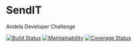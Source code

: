 # SendIT
Andela Developer Challenge

[![Build Status](https://travis-ci.com/mcaleb808/SendIT.svg?branch=senditApi)](https://travis-ci.com/mcaleb808/SendIT)     [![Maintainability](https://api.codeclimate.com/v1/badges/1401d33e6ed13b240c46/maintainability)](https://codeclimate.com/github/mcaleb808/SendIT/maintainability)   [![Coverage Status](https://coveralls.io/repos/github/mcaleb808/SendIT/badge.svg?branch=senditApi)](https://coveralls.io/github/mcaleb808/SendIT?branch=senditApi)
